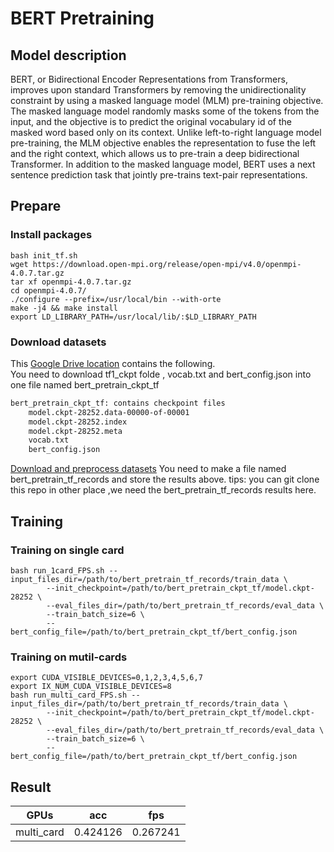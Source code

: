 # BERT Pretraining

## Model description

BERT, or Bidirectional Encoder Representations from Transformers, improves upon standard Transformers by removing the
unidirectionality constraint by using a masked language model (MLM) pre-training objective. The masked language model
randomly masks some of the tokens from the input, and the objective is to predict the original vocabulary id of the
masked word based only on its context. Unlike left-to-right language model pre-training, the MLM objective enables the
representation to fuse the left and the right context, which allows us to pre-train a deep bidirectional Transformer. In
addition to the masked language model, BERT uses a next sentence prediction task that jointly pre-trains text-pair
representations.

## Prepare

### Install packages

```shell
bash init_tf.sh
wget https://download.open-mpi.org/release/open-mpi/v4.0/openmpi-4.0.7.tar.gz
tar xf openmpi-4.0.7.tar.gz
cd openmpi-4.0.7/
./configure --prefix=/usr/local/bin --with-orte
make -j4 && make install
export LD_LIBRARY_PATH=/usr/local/lib/:$LD_LIBRARY_PATH
```

### Download datasets

This [Google Drive location](https://drive.google.com/drive/folders/1oQF4diVHNPCclykwdvQJw8n_VIWwV0PT) contains the
following.  
You need to download tf1_ckpt folde , vocab.txt and bert_config.json into one file named bert_pretrain_ckpt_tf

```sh
bert_pretrain_ckpt_tf: contains checkpoint files
    model.ckpt-28252.data-00000-of-00001
    model.ckpt-28252.index
    model.ckpt-28252.meta
    vocab.txt
    bert_config.json
```

[Download and preprocess datasets](https://github.com/mlcommons/training/tree/master/language_model/tensorflow/bert#generate-the-tfrecords-for-wiki-dataset)
You need to make a file named  bert_pretrain_tf_records and store the results above.
tips: you can git clone this repo in other place ,we need the bert_pretrain_tf_records results here.

## Training

### Training on single card

```shell
bash run_1card_FPS.sh --input_files_dir=/path/to/bert_pretrain_tf_records/train_data \
        --init_checkpoint=/path/to/bert_pretrain_ckpt_tf/model.ckpt-28252 \
        --eval_files_dir=/path/to/bert_pretrain_tf_records/eval_data \
        --train_batch_size=6 \
        --bert_config_file=/path/to/bert_pretrain_ckpt_tf/bert_config.json
```

### Training on mutil-cards

```shell
export CUDA_VISIBLE_DEVICES=0,1,2,3,4,5,6,7
export IX_NUM_CUDA_VISIBLE_DEVICES=8
bash run_multi_card_FPS.sh --input_files_dir=/path/to/bert_pretrain_tf_records/train_data \
        --init_checkpoint=/path/to/bert_pretrain_ckpt_tf/model.ckpt-28252 \
        --eval_files_dir=/path/to/bert_pretrain_tf_records/eval_data \
        --train_batch_size=6 \
        --bert_config_file=/path/to/bert_pretrain_ckpt_tf/bert_config.json
```

## Result

| GPUs       | acc      | fps      |
|------------|----------|----------|
| multi_card | 0.424126 | 0.267241 |